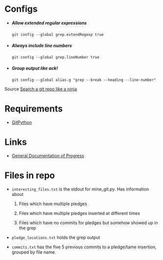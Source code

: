 # Configs
* #####  Allow extended regular expressions
    `git config --global grep.extendRegexp true`
* #####  Always include line numbers <br>
    `git config --global grep.lineNumber true`
* #####  Group output like ack!
    `git config --global alias.g "grep --break --heading --line-number"`


Source [Search a git repo like a ninja](http://travisjeffery.com/b/2012/02/search-a-git-repo-like-a-ninja/)

# Requirements
* [GitPython](https://github.com/gitpython-developers/GitPython)

# Links
* [General Documentation of Progress](https://docs.google.com/document/d/1VXyJoxYt7o5XYmYGgnslxCLMEDZLoXGFu2RJJPBCMwI/edit?usp=sharing)

# Files in repo
* `interesting_files.txt` is the stdout for mine_git.py.
    Has information about
    1. Files which have multiple pledges

    2. Files which have multiple pledges inserted at different times

    3. Files which have no commits for pledges but somehow showed up in the grep

*  `pledge_locations.txt` holds the grep output
*  `commits.txt` has the five 5 previous commits to a pledge/tame insertion, grouped by file name.
